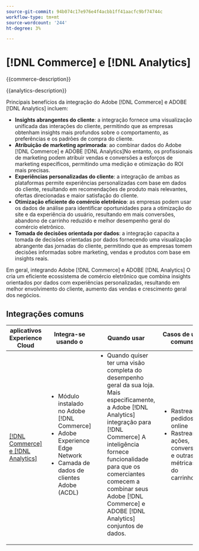 ```yaml
---
source-git-commit: 94b074c17e976e4f4acbb1ff41aacfc9bf74744c
workflow-type: tm+mt
source-wordcount: '244'
ht-degree: 3%

---
```



# [!DNL Commerce] e [!DNL Analytics]

{{commerce-description}}

{{analytics-description}}

Principais benefícios da integração do Adobe [!DNL Commerce] e ADOBE [!DNL Analytics] incluem:

+ **Insights abrangentes do cliente**: a integração fornece uma visualização unificada das interações do cliente, permitindo que as empresas obtenham insights mais profundos sobre o comportamento, as preferências e os padrões de compra do cliente.
+ **Atribuição de marketing aprimorada**: ao combinar dados do Adobe [!DNL Commerce] e ADOBE [!DNL Analytics]No entanto, os profissionais de marketing podem atribuir vendas e conversões a esforços de marketing específicos, permitindo uma medição e otimização do ROI mais precisas.
+ **Experiências personalizadas do cliente**: a integração de ambas as plataformas permite experiências personalizadas com base em dados do cliente, resultando em recomendações de produto mais relevantes, ofertas direcionadas e maior satisfação do cliente.
+ **Otimização eficiente do comércio eletrônico**: as empresas podem usar os dados de análise para identificar oportunidades para a otimização do site e da experiência do usuário, resultando em mais conversões, abandono de carrinho reduzido e melhor desempenho geral do comércio eletrônico.
+ **Tomada de decisões orientada por dados**: a integração capacita a tomada de decisões orientadas por dados fornecendo uma visualização abrangente das jornadas do cliente, permitindo que as empresas tomem decisões informadas sobre marketing, vendas e produtos com base em insights reais.

Em geral, integrando Adobe [!DNL Commerce] e ADOBE [!DNL Analytics] O cria um eficiente ecossistema de comércio eletrônico que combina insights orientados por dados com experiências personalizadas, resultando em melhor envolvimento do cliente, aumento das vendas e crescimento geral dos negócios.

## Integrações comuns

<table>
    <thead>
        <tr>
            <th>aplicativos Experience Cloud</th>
            <th>Integra-se usando o</th>
            <th>Quando usar</th>
            <th>Casos de uso comuns</th>
        </tr>
    </thead>
    <tbody>
        <tr>
            <td>
                <a href="../../integrations/tutorials/analytics-commerce/analytics-commerce.md" target="_blank" rel="noreferrer">[!DNL Commerce] e [!DNL Analytics]</a>
            </td>
            <td>
                <ul style="margin-top: 0;">
                    <li>Módulo instalado no Adobe [!DNL Commerce]</li>
                    <li>Adobe Experience Edge Network</li>
                    <li>Camada de dados de clientes Adobe (ACDL)</li>
                </ul>
            </td>
            <td>
                <ul style="margin-top: 0;">
                    <li>Quando quiser ter uma visão completa do desempenho geral da sua loja. Mais especificamente, a Adobe [!DNL Analytics] integração para [!DNL Commerce] A inteligência fornece funcionalidade para que os comerciantes comecem a combinar seus Adobe [!DNL Commerce] e ADOBE [!DNL Analytics] conjuntos de dados.</li>
                </ul>
            </td>
            <td>
                <ul style="margin-top: 0;">
                    <li>Rastrear pedidos online</li>
                    <li>Rastrear ações, conversões e outras métricas do carrinho.</li>
                </ul>
            </td>
        </tr>        
    </tbody>
</table>
